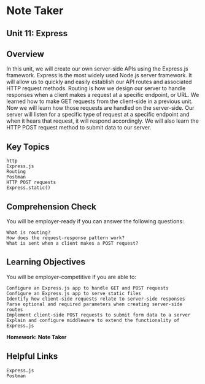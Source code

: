# Note Taker
## Unit 11: Express

## Overview
In this unit, we will create our own server-side APIs using the Express.js framework. Express is the most widely used Node.js server framework. It will allow us to quickly and easily establish our API routes and associated HTTP request methods.
Routing is how we design our server to handle responses when a client makes a request at a specific endpoint, or URL. We learned how to make GET requests from the client-side in a previous unit. Now we will learn how those requests are handled on the server-side. Our server will listen for a specific type of request at a specific endpoint and when it hears that request, it will respond accordingly.
We will also learn the HTTP POST request method to submit data to our server.

## Key Topics
```
http
Express.js
Routing
Postman
HTTP POST requests
Express.static()
```

## Comprehension Check
You will be employer-ready if you can answer the following questions:
```
What is routing?
How does the request-response pattern work?
What is sent when a client makes a POST request?
```

## Learning Objectives
You will be employer-competitive if you are able to:
```
Configure an Express.js app to handle GET and POST requests
Configure an Express.js app to serve static files
Identify how client-side requests relate to server-side responses
Parse optional and required parameters when creating server-side routes
Implement client-side POST requests to submit form data to a server
Explain and configure middleware to extend the functionality of Express.js
```

**Homework: Note Taker**

## Helpful Links
```
Express.js
Postman
```